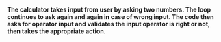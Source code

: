 #### The calculator takes input from user by asking two numbers. The loop continues to ask again and again in case of wrong input. The code then asks for operator input and validates the input operator is right or not, then takes the appropriate action.
